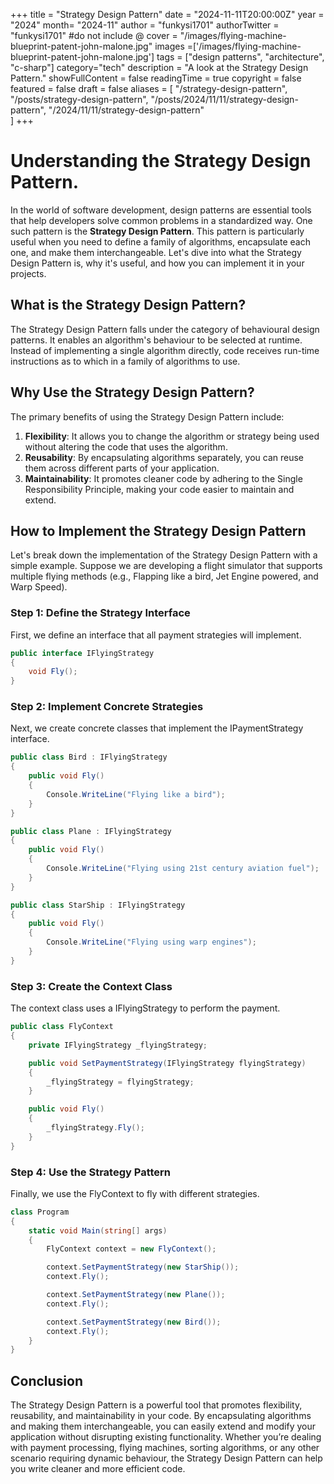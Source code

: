 +++
title = "Strategy Design Pattern"
date = "2024-11-11T20:00:00Z"
year = "2024"
month= "2024-11"
author = "funkysi1701"
authorTwitter = "funkysi1701" #do not include @
cover = "/images/flying-machine-blueprint-patent-john-malone.jpg"
images =['/images/flying-machine-blueprint-patent-john-malone.jpg']
tags = ["design patterns", "architecture", "c-sharp"]
category="tech"
description =  "A look at the Strategy Design Pattern."
showFullContent = false
readingTime = true
copyright = false
featured = false
draft = false
aliases = [
    "/strategy-design-pattern",
    "/posts/strategy-design-pattern",
    "/posts/2024/11/11/strategy-design-pattern",
    "/2024/11/11/strategy-design-pattern"    
]
+++
# Understanding the Strategy Design Pattern.

In the world of software development, design patterns are essential tools that help developers solve common problems in a standardized way. One such pattern is the **Strategy Design Pattern**. This pattern is particularly useful when you need to define a family of algorithms, encapsulate each one, and make them interchangeable. Let's dive into what the Strategy Design Pattern is, why it's useful, and how you can implement it in your projects.

## What is the Strategy Design Pattern?

The Strategy Design Pattern falls under the category of behavioural design patterns. It enables an algorithm's behaviour to be selected at runtime. Instead of implementing a single algorithm directly, code receives run-time instructions as to which in a family of algorithms to use.

## Why Use the Strategy Design Pattern?

The primary benefits of using the Strategy Design Pattern include:

1. **Flexibility**: It allows you to change the algorithm or strategy being used without altering the code that uses the algorithm.
2. **Reusability**: By encapsulating algorithms separately, you can reuse them across different parts of your application.
3. **Maintainability**: It promotes cleaner code by adhering to the Single Responsibility Principle, making your code easier to maintain and extend.

## How to Implement the Strategy Design Pattern

Let's break down the implementation of the Strategy Design Pattern with a simple example. Suppose we are developing a flight simulator that supports multiple flying methods (e.g., Flapping like a bird, Jet Engine powered, and Warp Speed).

### Step 1: Define the Strategy Interface

First, we define an interface that all payment strategies will implement.

```csharp
public interface IFlyingStrategy
{
    void Fly();
}
```
### Step 2: Implement Concrete Strategies

Next, we create concrete classes that implement the IPaymentStrategy interface.

```csharp
public class Bird : IFlyingStrategy
{
    public void Fly()
    {
        Console.WriteLine("Flying like a bird");
    }
}

public class Plane : IFlyingStrategy
{
    public void Fly()
    {
        Console.WriteLine("Flying using 21st century aviation fuel");
    }
}

public class StarShip : IFlyingStrategy
{
    public void Fly()
    {
        Console.WriteLine("Flying using warp engines");
    }
}
```

### Step 3: Create the Context Class

The context class uses a IFlyingStrategy to perform the payment.

```csharp
public class FlyContext
{
    private IFlyingStrategy _flyingStrategy;

    public void SetPaymentStrategy(IFlyingStrategy flyingStrategy)
    {
        _flyingStrategy = flyingStrategy;
    }

    public void Fly()
    {
        _flyingStrategy.Fly();
    }
}
```

### Step 4: Use the Strategy Pattern

Finally, we use the FlyContext to fly with different strategies.

```csharp
class Program
{
    static void Main(string[] args)
    {
        FlyContext context = new FlyContext();

        context.SetPaymentStrategy(new StarShip());
        context.Fly();

        context.SetPaymentStrategy(new Plane());
        context.Fly();

        context.SetPaymentStrategy(new Bird());
        context.Fly();
    }
}
```

## Conclusion

The Strategy Design Pattern is a powerful tool that promotes flexibility, reusability, and maintainability in your code. By encapsulating algorithms and making them interchangeable, you can easily extend and modify your application without disrupting existing functionality. Whether you’re dealing with payment processing, flying machines, sorting algorithms, or any other scenario requiring dynamic behaviour, the Strategy Design Pattern can help you write cleaner and more efficient code.